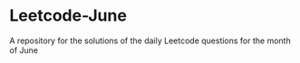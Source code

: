 # Leetcode-June
A repository for the solutions of the daily Leetcode questions for the month of June
